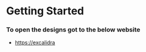 # Getting Started

### To open the designs got to the below website

* [https://excalidra](https://excalidra)
